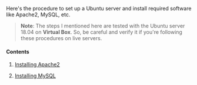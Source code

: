 Here's the procedure to set up a Ubuntu server and install required software like Apache2, MySQL, etc.

>**Note**: The steps I mentioned here are tested with the Ubuntu server 18.04 on **Virtual Box**. So, be careful and verify it if you're following these procedures on live servers.

#### Contents

1. [Installing Apache2](installing_apache2.md)

2. [Installing MySQL](installing_mysql8.md)